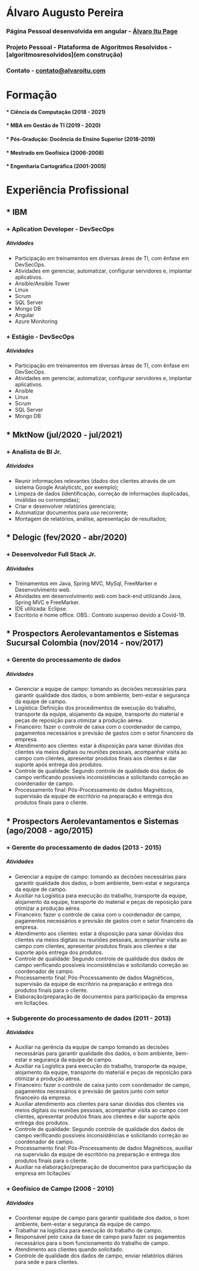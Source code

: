 # Álvaro Augusto Pereira

### Página Pessoal desenvolvida em angular - [Álvaro Itu Page](https://alvaroitu.github.io/)

### Projeto Pessoal - Plataforma de Algoritmos Resolvidos - [algoritmosresolvidos](em construção)

### Contato - contato@alvaroitu.com



# Formação
#### * Ciência da Computação (2018 - 2021)
#### * MBA em Gestão de TI (2019 - 2020)
#### * Pós-Gradução: Docência do Ensino Superior (2018-2019)
#### * Mestrado em Geofísica (2006-2008)
#### * Engenharia Cartográfica (2001-2005)

# Experiência Profissional

## * IBM
### + Aplication Developer - DevSecOps
##### Atividades
- Participação em treinamentos em diversas áreas de TI, com ênfase em DevSecOps.
- Atividades em gerenciar, automatizar, configurar servidores e, implantar aplicativos.
- Ansible/Ansible Tower
- Linux
- Scrum
- SQL Server
- Mongo DB
- Angular
- Azure Monitoring

### + Estágio - DevSecOps
##### Atividades
- Participação em treinamentos em diversas áreas de TI, com ênfase em DevSecOps.
- Atividades em gerenciar, automatizar, configurar servidores e, implantar aplicativos.
- Ansible
- Linux
- Scrum
- SQL Server
- Mongo DB

## * MktNow (jul/2020 - jul/2021)
### + Analista de BI Jr.
##### Atividades
- Reunir informações relevantes (dados dos clientes através de um sistema Google Analyticstc, por exemplo);
- Limpeza de dados (identificação, correção de informações duplicadas, inválidas ou corrompidas);
- Criar e desenvolver relatórios gerenciais;
- Automatizar documentos para uso recorrente;
- Montagem de relatórios, análise, apresentação de resultados; 

## * Delogic (fev/2020 - abr/2020)
### + Desenvolvedor Full Stack Jr.
##### Atividades
- Treinamentos em Java, Spring MVC, MySql, FreeMarker e Desenvolvimento web. 
- Atividades em desenvolvimento web com back-end utilizando Java, Spring MVC e FreeMarker.
- IDE utilizada: Eclipse.
- Escritório e home office.
OBS.: Contrato suspenso devido a Covid-19.

## * Prospectors Aerolevantamentos e Sistemas Sucursal Colombia (nov/2014 - nov/2017)
### + Gerente do processamento de dados
##### Atividades
- Gerenciar a equipe de campo: tomando as decisões necessárias para garantir qualidade dos dados, o bom ambiente, bem-estar e segurança da equipe de campo. 
- Logística: Definição dos procedimentos de execução do trabalho, transporte da equipe, alojamento da equipe, transporte do material e peças de reposição para otimizar a produção aérea. 
- Financeiro: fazer o controle de caixa com o coordenador de campo, pagamentos necessários e previsão de gastos com o setor financeiro da empresa. 
- Atendimento aos clientes: estar à disposição para sanar dúvidas dos clientes via meios digitais ou reuniões pessoais, acompanhar visita ao campo com clientes, apresentar produtos finais aos clientes e dar suporte após entrega dos produtos. 
- Controle de qualidade: Segundo controle de qualidade dos dados de campo verificando possíveis inconsistências e solicitando correção ao coordenador de campo. 
- Processamento final: Pós-Processamento de dados Magnéticos, supervisão da equipe de escritório na preparação e entrega dos produtos finais para o cliente.

## * Prospectors Aerolevantamentos e Sistemas (ago/2008 - ago/2015)
### + Gerente do processamento de dados (2013 - 2015)
##### Atividades
- Gerenciar a equipe de campo: tomando as decisões necessárias para garantir qualidade dos dados, o bom ambiente, bem-estar e segurança da equipe de campo. 
- Auxiliar na Logística para execução do trabalho, transporte da equipe, alojamento da equipe, transporte do material e peças de reposição para otimizar a produção aérea. 
- Financeiro: fazer o controle de caixa com o coordenador de campo, pagamentos necessários e previsão de gastos com o setor financeiro da empresa. 
- Atendimento aos clientes: estar à disposição para sanar dúvidas dos clientes via meios digitais ou reuniões pessoais, acompanhar visita ao campo com clientes, apresentar produtos finais aos clientes e dar suporte após entrega dos produtos. 
- Controle de qualidade: Segundo controle de qualidade dos dados de campo verificando possíveis inconsistências e solicitando correção ao coordenador de campo. 
- Processamento final: Pós-Processamento de dados Magnéticos, supervisão da equipe de escritório na preparação e entrega dos produtos finais para o cliente.
- Elaboração/preparação de documentos para participação da empresa em licitações.

### + Subgerente do processamento de dados (2011 - 2013)
##### Atividades
- Auxiliar na gerência da equipe de campo tomando as decisões necessárias para garantir qualidade dos dados, o bom ambiente, bem-estar e segurança da equipe de campo. 
- Auxiliar na Logística para execução do trabalho, transporte da equipe, alojamento da equipe, transporte do material e peças de reposição para otimizar a produção aérea. 
- Financeiro: fazer o controle de caixa junto com coordenador de campo, pagamentos necessários e previsão de gastos junto com setor financeiro da empresa. 
- Auxiliar atendimento aos clientes para sanar dúvidas dos clientes via meios digitais ou reuniões pessoais, acompanhar visita ao campo com clientes, apresentar produtos finais aos clientes e dar suporte após entrega dos produtos. 
- Controle de qualidade: Segundo controle de qualidade dos dados de campo verificando possíveis inconsistências e solicitando correção ao coordenador de campo. 
- Processamento final: Pós-Processamento de dados Magnéticos, auxiliar na supervisão da equipe de escritório na preparação e entrega dos produtos finais para o cliente.
- Auxiliar na elaboração/preparação de documentos para participação da empresa em licitações`

### + Geofísico de Campo (2008 - 2010)
##### Atividades
- Coordenar equipe de campo para garantir qualidade dos dados, o bom ambiente, bem-estar e segurança da equipe de campo. 
- Trabalhar na logística para execução do trabalho de campo. 
- Responsável pelo caixa da base de campo para fazer os pagamentos necessários para o bom funcionamento do trabalho de campo. 
- Atendimento aos clientes quando solicitado. 
- Controle de qualidade dos dados de campo, enviar relatórios diários para sede e para clientes.
